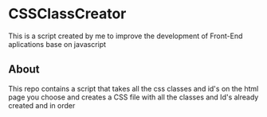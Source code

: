 # CSSClassCreator
This is a script created by me to improve the development of Front-End aplications base on javascript

## About
This repo contains a script that takes all the css classes and id's on the html page you choose and creates a CSS file with all the classes and Id's already created and in order
